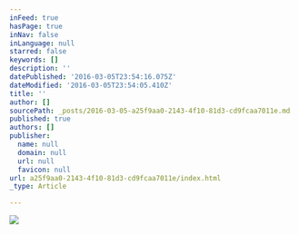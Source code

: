 ```yaml
---
inFeed: true
hasPage: true
inNav: false
inLanguage: null
starred: false
keywords: []
description: ''
datePublished: '2016-03-05T23:54:16.075Z'
dateModified: '2016-03-05T23:54:05.410Z'
title: ''
author: []
sourcePath: _posts/2016-03-05-a25f9aa0-2143-4f10-81d3-cd9fcaa7011e.md
published: true
authors: []
publisher:
  name: null
  domain: null
  url: null
  favicon: null
url: a25f9aa0-2143-4f10-81d3-cd9fcaa7011e/index.html
_type: Article

---
```

![](https://s3-us-west-2.amazonaws.com/the-grid-img/p/1ee7e7869471299a4422e8c4ccb9b392361299bd.png)